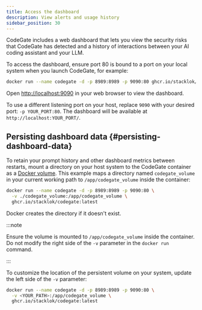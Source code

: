 ```yaml
---
title: Access the dashboard
description: View alerts and usage history
sidebar_position: 30
---
```


CodeGate includes a web dashboard that lets you view the security risks that
CodeGate has detected and a history of interactions between your AI coding
assistant and your LLM.

To access the dashboard, ensure port 80 is bound to a port on your local system
when you launch CodeGate, for example:

```bash
docker run --name codegate -d -p 8989:8989 -p 9090:80 ghcr.io/stacklok/codegate:latest
```

Open [http://localhost:9090](http://localhost:9090) in your web browser to view
the dashboard.

To use a different listening port on your host, replace `9090` with your desired
port: `-p YOUR_PORT:80`. The dashboard will be available at
`http://localhost:YOUR_PORT/`.

## Persisting dashboard data {#persisting-dashboard-data}

To retain your prompt history and other dashboard metrics between restarts,
mount a directory on your host system to the CodeGate container as a
[Docker volume](https://docs.docker.com/engine/storage/volumes/). This example
maps a directory named `codegate_volume` in your current working path to
`/app/codegate_volume` inside the container:

```bash {2} title="Example - create/use a folder in the current directory"
docker run --name codegate -d -p 8989:8989 -p 9090:80 \
  -v ./codegate_volume:/app/codegate_volume \
  ghcr.io/stacklok/codegate:latest
```

Docker creates the directory if it doesn't exist.

:::note

Ensure the volume is mounted to `/app/codegate_volume` inside the container. Do
not modify the right side of the `-v` parameter in the `docker run` command.

:::

To customize the location of the persistent volume on your system, update the
left side of the `-v` parameter:

```bash {2} title="Use a custom path"
docker run --name codegate -d -p 8989:8989 -p 9090:80 \
  -v <YOUR_PATH>:/app/codegate_volume \
  ghcr.io/stacklok/codegate:latest
```

